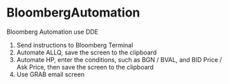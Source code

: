 # BloombergAutomation
Bloomberg Automation use DDE

1. Send instructions to Bloomberg Terminal
2. Automate ALLQ, save the screen to the clipboard
3. Automate HP, enter the conditions, such as BGN / BVAL, and BID Price / Ask Price, then save the screen to the clipboard
4. Use GRAB email screen
